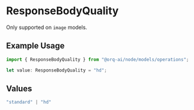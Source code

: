# ResponseBodyQuality

Only supported on `image` models.

## Example Usage

```typescript
import { ResponseBodyQuality } from "@orq-ai/node/models/operations";

let value: ResponseBodyQuality = "hd";
```

## Values

```typescript
"standard" | "hd"
```